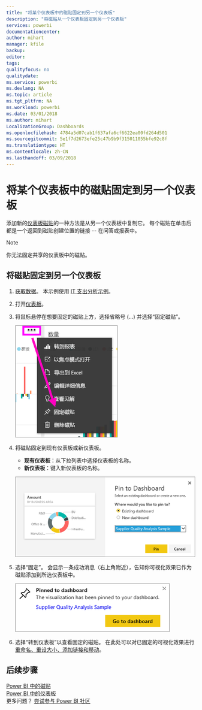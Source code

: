 ```yaml
---
title: "将某个仪表板中的磁贴固定到另一个仪表板"
description: "将磁贴从一个仪表板固定到另一个仪表板"
services: powerbi
documentationcenter: 
author: mihart
manager: kfile
backup: 
editor: 
tags: 
qualityfocus: no
qualitydate: 
ms.service: powerbi
ms.devlang: NA
ms.topic: article
ms.tgt_pltfrm: NA
ms.workload: powerbi
ms.date: 03/01/2018
ms.author: mihart
LocalizationGroup: Dashboards
ms.openlocfilehash: 4784a5d07cab1f637afa6cf6622ea00fd264d501
ms.sourcegitcommit: 5e1f7d2673efe25c47b9b9f315011055bfe92c8f
ms.translationtype: HT
ms.contentlocale: zh-CN
ms.lasthandoff: 03/09/2018
---
```

# <a name="pin-a-tile-from-one-dashboard-to-another-dashboard"></a>将某个仪表板中的磁贴固定到另一个仪表板
添加新的[仪表板磁贴](service-dashboard-tiles.md)的一种方法是从另一个仪表板中复制它。 每个磁贴在单击后都是一个返回到磁贴创建位置的链接 -- 在问答或报表中。 

> [!NOTE]
> 你无法固定共享的仪表板中的磁贴。

## <a name="pin-a-tile-to-another-dashboard"></a>将磁贴固定到另一个仪表板
1. [获取数据](service-get-data.md)。 本示例使用 [IT 支出分析示例](sample-it-spend.md)。
2. 打开[仪表板](service-dashboards.md)。
3. 将鼠标悬停在想要固定的磁贴上方，选择省略号 (...) 并选择“固定磁贴”。  
   
   ![省略号菜单](media/service-pin-tile-to-another-dashboard/power-bi-pin-another-dash.png)
4. 将磁贴固定到现有仪表板或新仪表板。 
   
   * **现有仪表板**：从下拉列表中选择仪表板的名称。
   * **新仪表板**：键入新仪表板的名称。
   
   ![“固定到仪表板”对话框](media/service-pin-tile-to-another-dashboard/pbi_pintoanotherdash.png)
5. 选择“固定”。
   会显示一条成功消息（右上角附近），告知你可视化效果已作为磁贴添加到所选仪表板中。
   
   ![已固定到仪表板窗口](media/service-pin-tile-to-another-dashboard/power-bi-pin-success.png)
6. 选择“转到仪表板”以查看固定的磁贴。 在此处可以对已固定的可视化效果进行[重命名、重设大小、添加链接和移动](service-dashboard-edit-tile.md)。

## <a name="next-steps"></a>后续步骤
[Power BI 中的磁贴](service-dashboard-tiles.md)  
[Power BI 中的仪表板](service-dashboards.md)  
更多问题？ [尝试参与 Power BI 社区](http://community.powerbi.com/)

